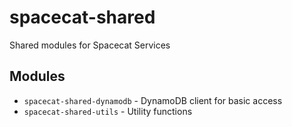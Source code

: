 # spacecat-shared
Shared modules for Spacecat Services

## Modules
- `spacecat-shared-dynamodb` - DynamoDB client for basic access
- `spacecat-shared-utils` - Utility functions
